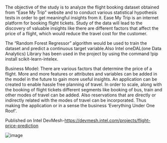 The objective of the study is to analyze the flight booking dataset obtained from “Ease My Trip” website and to conduct various statistical hypothesis tests in  order to get meaningful insights from it. Ease My Trip is an internet platform for booking flight tickets. Study of the data will lead to the discovery of valuable insights like there are different factors that affect the price of a flight, which would reduce the travel cost for the customer.

The “Random Forest Regressor” algorithm would be used to train the dataset and predict a continuous target variable.Also Intel oneDAL(one Data Analytics) Library has been used in the project by using the command !pip install scikit-learn-intelex.

Business Model:
There are various factors that determine the price of a flight. More and more features or attributes and variables can be added in the model in the future to gain more useful insights.
An application can be created to enable hassle free planning of travel.
In order to scale, along with the booking of flight tickets different segments like booking of bus, train and other modes of travel can be added.
Also reservations that are directly or indirectly related with the modes of travel can be incorporated.
Thus making the application or in a sense the business ‘Everything Under One Roof‘.

Published on Intel DevMesh-https://devmesh.intel.com/projects/flight-price-prediction

![image](https://user-images.githubusercontent.com/118604310/226442203-888257dc-fed8-45be-9748-3193c11f2452.png)
